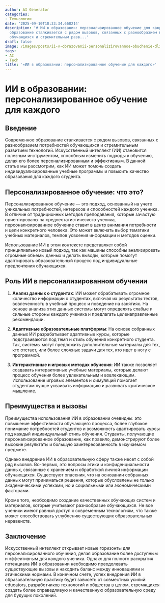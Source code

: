 ```yaml
---
author: AI Generator
categories:
- Технологии
date: '2025-09-10T18:33:34.660214'
description: '# ИИ в образовании: персонализированное обучение для каждого  ## Введение  Современное
  образование сталкивается с рядом вызовов, связанных с разнообразием потребностей
  обучающихся и стремительным разв...'
draft: false
image: /images/posts/ii-v-obrazovanii-personalizirovannoe-obuchenie-dlia-kazhdogo.jpg
tags:
- AI
- Tech
title: '«ИИ в образовании: персонализированное обучение для каждого»'
---
```


# ИИ в образовании: персонализированное обучение для каждого

## Введение

Современное образование сталкивается с рядом вызовов, связанных с разнообразием потребностей обучающихся и стремительным развитием технологий. Искусственный интеллект (ИИ) становится полезным инструментом, способным изменить подходы к обучению, делая его более персонализированным и эффективным. В данной статье мы рассмотрим, как ИИ может помочь создать индивидуализированные учебные программы и повысить качество образования для каждого студента.

## Персонализированное обучение: что это?

Персонализированное обучение — это подход, основанный на учете уникальных потребностей, интересов и способностей каждого ученика. В отличие от традиционных методов преподавания, которые зачастую ориентированы на среднестатистического ученика, персонализированное обучение ставит в центр внимания потребности и цели конкретного человека. Это может включать выбор тематики учебных материалов, темпов усвоения информации и методов оценки. 

Использование ИИ в этом контексте представляет собой принципиально новый подход, так как машины способны анализировать огромные объемы данных и делать выводы, которые помогут адаптировать образовательный процесс под индивидуальные предпочтения обучающихся.

## Роль ИИ в персонализированном обучении

1. **Анализ данных о студентах**: ИИ может обрабатывать огромное количество информации о студентах, включая их результаты тестов, вовлеченность в учебный процесс и поведение на занятиях. На основе анализа этих данных системы могут определять слабые и сильные стороны каждого ученика и предлагать целенаправленные рекомендации.

2. **Адаптивные образовательные платформы**: На основе собранных данных ИИ разрабатывает адаптивные курсы, которые подстраиваются под темп и стиль обучения конкретного студента. Так, системы могут предложить дополнительные материалы для тех, кто отстает, или более сложные задачи для тех, кто идет в ногу с программой.

3. **Интерактивные и игровых методах обучения**: ИИ также позволяет создавать интерактивные учебные материалы, которые делают процесс обучения более увлекательным и вовлекающим. Использование игровых элементов и симуляций помогает студентам лучше усваивать информацию и развивать критическое мышление.

## Преимущества и вызовы

Преимущества использования ИИ в образовании очевидны: это повышение эффективности обучающего процесса, более глубокое понимание потребностей студентов и возможность адаптировать курсы под каждый индивидуальный стиль обучения. Студенты, получающие персонализированное образование, как правило, демонстрируют более высокие результаты и большую заинтересованность в изучаемом предмете.

Однако внедрение ИИ в образовательную сферу также несет с собой ряд вызовов. Во-первых, это вопросы этики и конфиденциальности данных, связанные с хранением и обработкой личной информации обучающихся. Существуют опасения, что на основании собранных данных могут приниматься решения, которые обусловлены не только академическими успехами, но и социальными или экономическими факторами. 

Кроме того, необходимо создание качественных обучающих систем и материалов, которые учитывают разнообразие обучающихся. Не все ученики имеют равный доступ к современным технологиям, что также может способствовать углублению существующих образовательных неравенств.

## Заключение

Искусственный интеллект открывает новые горизонты для персонализированного обучения, делая образование более доступным и эффективным для каждого ученика. Однако для полного раскрытия потенциала ИИ в образовании необходимо преодолевать существующие вызовы и находить баланс между инновациями и этическими нормами. В конечном счете, успех внедрения ИИ в образовательную практику будет зависеть от совместных усилий educators, разработчиков технологий и общества в целом, стремящихся создать более справедливую и качественную образовательную среду для будущих поколений.
